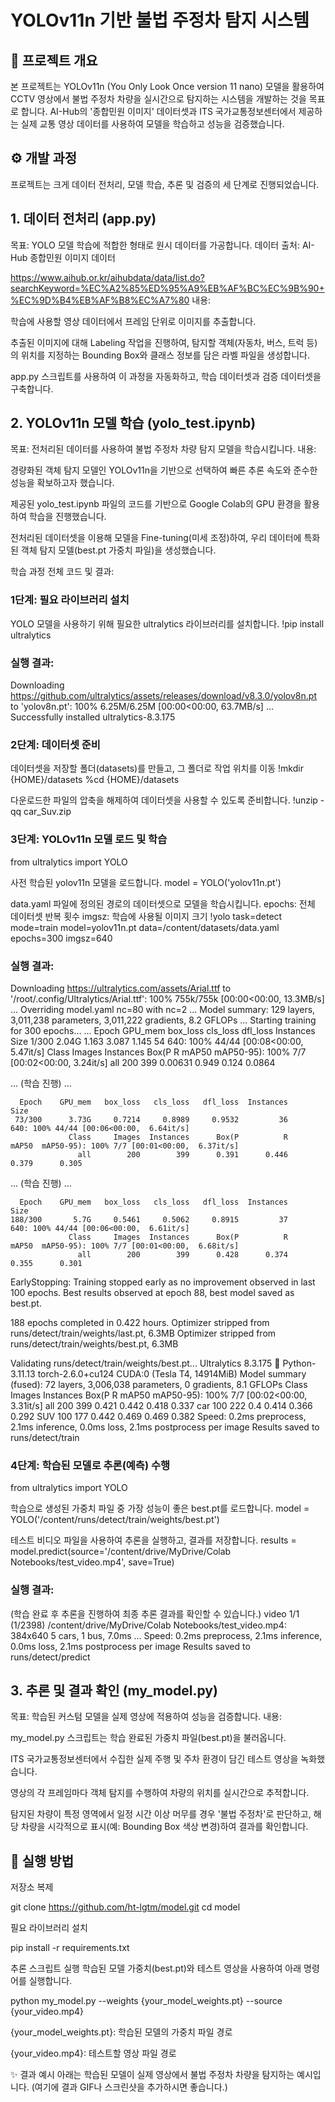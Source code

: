 # YOLOv11n 기반 불법 주정차 탐지 시스템
## 🚗 프로젝트 개요
본 프로젝트는 YOLOv11n (You Only Look Once version 11 nano) 모델을 활용하여 CCTV 영상에서 불법 주정차 차량을 실시간으로 탐지하는 시스템을 개발하는 것을 목표로 합니다. AI-Hub의 '종합민원 이미지' 데이터셋과 ITS 국가교통정보센터에서 제공하는 실제 교통 영상 데이터를 사용하여 모델을 학습하고 성능을 검증했습니다.

## ⚙️ 개발 과정
프로젝트는 크게 데이터 전처리, 모델 학습, 추론 및 검증의 세 단계로 진행되었습니다.

## 1. 데이터 전처리 (app.py)
목표: YOLO 모델 학습에 적합한 형태로 원시 데이터를 가공합니다.
데이터 출처: AI-Hub 종합민원 이미지 데이터

https://www.aihub.or.kr/aihubdata/data/list.do?searchKeyword=%EC%A2%85%ED%95%A9%EB%AF%BC%EC%9B%90+%EC%9D%B4%EB%AF%B8%EC%A7%80
내용:

학습에 사용할 영상 데이터에서 프레임 단위로 이미지를 추출합니다.

추출된 이미지에 대해 Labeling 작업을 진행하여, 탐지할 객체(자동차, 버스, 트럭 등)의 위치를 지정하는 Bounding Box와 클래스 정보를 담은 라벨 파일을 생성합니다.

app.py 스크립트를 사용하여 이 과정을 자동화하고, 학습 데이터셋과 검증 데이터셋을 구축합니다.

## 2. YOLOv11n 모델 학습 (yolo_test.ipynb)
목표: 전처리된 데이터를 사용하여 불법 주정차 차량 탐지 모델을 학습시킵니다.
내용:

경량화된 객체 탐지 모델인 YOLOv11n을 기반으로 선택하여 빠른 추론 속도와 준수한 성능을 확보하고자 했습니다.

제공된 yolo_test.ipynb 파일의 코드를 기반으로 Google Colab의 GPU 환경을 활용하여 학습을 진행했습니다.

전처리된 데이터셋을 이용해 모델을 Fine-tuning(미세 조정)하여, 우리 데이터에 특화된 객체 탐지 모델(best.pt 가중치 파일)을 생성했습니다.

학습 과정 전체 코드 및 결과:
### 1단계: 필요 라이브러리 설치

YOLO 모델을 사용하기 위해 필요한 ultralytics 라이브러리를 설치합니다.
!pip install ultralytics


### 실행 결과:

Downloading https://github.com/ultralytics/assets/releases/download/v8.3.0/yolov8n.pt to 'yolov8n.pt': 100% 6.25M/6.25M [00:00<00:00, 63.7MB/s]
...
Successfully installed ultralytics-8.3.175


### 2단계: 데이터셋 준비

데이터셋을 저장할 폴더(datasets)를 만들고, 그 폴더로 작업 위치를 이동
!mkdir {HOME}/datasets
%cd {HOME}/datasets

다운로드한 파일의 압축을 해제하여 데이터셋을 사용할 수 있도록 준비합니다.
!unzip -qq car_Suv.zip


### 3단계: YOLOv11n 모델 로드 및 학습

from ultralytics import YOLO

사전 학습된 yolov11n 모델을 로드합니다.
model = YOLO('yolov11n.pt')

data.yaml 파일에 정의된 경로의 데이터셋으로 모델을 학습시킵니다.
epochs: 전체 데이터셋 반복 횟수
imgsz: 학습에 사용될 이미지 크기
!yolo task=detect mode=train model=yolov11n.pt data=/content/datasets/data.yaml epochs=300 imgsz=640

### 실행 결과:

Downloading https://ultralytics.com/assets/Arial.ttf to '/root/.config/Ultralytics/Arial.ttf': 100% 755k/755k [00:00<00:00, 13.3MB/s]
...
Overriding model.yaml nc=80 with nc=2
...
Model summary: 129 layers, 3,011,238 parameters, 3,011,222 gradients, 8.2 GFLOPs
...
Starting training for 300 epochs...
...
      Epoch    GPU_mem   box_loss   cls_loss   dfl_loss  Instances       Size
      1/300      2.04G      1.163      3.087      1.145         54        640: 100% 44/44 [00:08<00:00,  5.47it/s]
                 Class     Images  Instances      Box(P          R      mAP50  mAP50-95): 100% 7/7 [00:02<00:00,  3.24it/s]
                   all        200        399    0.00631      0.949      0.124     0.0864

... (학습 진행) ...

      Epoch    GPU_mem   box_loss   cls_loss   dfl_loss  Instances       Size
     73/300      3.73G     0.7214     0.8989     0.9532         36        640: 100% 44/44 [00:06<00:00,  6.64it/s]
                 Class     Images  Instances      Box(P          R      mAP50  mAP50-95): 100% 7/7 [00:01<00:00,  6.37it/s]
                   all        200        399      0.391      0.446      0.379      0.305

... (학습 진행) ...

      Epoch    GPU_mem   box_loss   cls_loss   dfl_loss  Instances       Size
    188/300       5.7G     0.5461     0.5062     0.8915         37        640: 100% 44/44 [00:06<00:00,  6.61it/s]
                 Class     Images  Instances      Box(P          R      mAP50  mAP50-95): 100% 7/7 [00:01<00:00,  6.68it/s]
                   all        200        399      0.428      0.374      0.355      0.301
EarlyStopping: Training stopped early as no improvement observed in last 100 epochs. Best results observed at epoch 88, best model saved as best.pt.

188 epochs completed in 0.422 hours.
Optimizer stripped from runs/detect/train/weights/last.pt, 6.3MB
Optimizer stripped from runs/detect/train/weights/best.pt, 6.3MB

Validating runs/detect/train/weights/best.pt...
Ultralytics 8.3.175 🚀 Python-3.11.13 torch-2.6.0+cu124 CUDA:0 (Tesla T4, 14914MiB)
Model summary (fused): 72 layers, 3,006,038 parameters, 0 gradients, 8.1 GFLOPs
                 Class     Images  Instances      Box(P          R      mAP50  mAP50-95): 100% 7/7 [00:02<00:00,  3.31it/s]
                   all        200        399      0.421      0.442      0.418      0.337
                   car        100        222        0.4      0.414      0.366      0.292
                   SUV        100        177      0.442      0.469      0.469      0.382
Speed: 0.2ms preprocess, 2.1ms inference, 0.0ms loss, 2.1ms postprocess per image
Results saved to runs/detect/train


### 4단계: 학습된 모델로 추론(예측) 수행

from ultralytics import YOLO

학습으로 생성된 가중치 파일 중 가장 성능이 좋은 best.pt를 로드합니다.
model = YOLO('/content/runs/detect/train/weights/best.pt')

테스트 비디오 파일을 사용하여 추론을 실행하고, 결과를 저장합니다.
results = model.predict(source='/content/drive/MyDrive/Colab Notebooks/test_video.mp4', save=True)


### 실행 결과:

(학습 완료 후 추론을 진행하여 최종 추론 결과를 확인할 수 있습니다.)
video 1/1 (1/2398) /content/drive/MyDrive/Colab Notebooks/test_video.mp4: 384x640 5 cars, 1 bus, 7.0ms
...
Speed: 0.2ms preprocess, 2.1ms inference, 0.0ms loss, 2.1ms postprocess per image
Results saved to runs/detect/predict


## 3. 추론 및 결과 확인 (my_model.py)
목표: 학습된 커스텀 모델을 실제 영상에 적용하여 성능을 검증합니다.
내용:

my_model.py 스크립트는 학습 완료된 가중치 파일(best.pt)을 불러옵니다.

ITS 국가교통정보센터에서 수집한 실제 주행 및 주차 환경이 담긴 테스트 영상을 녹화했습니다.

영상의 각 프레임마다 객체 탐지를 수행하여 차량의 위치를 실시간으로 추적합니다.

탐지된 차량이 특정 영역에서 일정 시간 이상 머무를 경우 '불법 주정차'로 판단하고, 해당 차량을 시각적으로 표시(예: Bounding Box 색상 변경)하여 결과를 확인합니다.

## 🚀 실행 방법
저장소 복제

git clone https://github.com/ht-lgtm/model.git
cd model


필요 라이브러리 설치

pip install -r requirements.txt


추론 스크립트 실행
학습된 모델 가중치(best.pt)와 테스트 영상을 사용하여 아래 명령어를 실행합니다.

python my_model.py --weights {your_model_weights.pt} --source {your_video.mp4}


{your_model_weights.pt}: 학습된 모델의 가중치 파일 경로

{your_video.mp4}: 테스트할 영상 파일 경로

✨ 결과 예시
아래는 학습된 모델이 실제 영상에서 불법 주정차 차량을 탐지하는 예시입니다.
(여기에 결과 GIF나 스크린샷을 추가하시면 좋습니다.)
